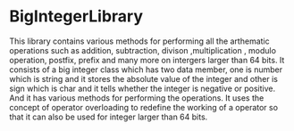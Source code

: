 # BigIntegerLibrary
This library contains various methods for performing all the arthematic operations such as addition, subtraction, divison ,multiplication , modulo operation, postfix, prefix and many more on intergers larger than 64 bits. It consists of a big integer class which has two data member, one is number which is string and it stores the absolute value of the integer and other is sign which is char and it tells whether the integer is negative or positive. And it has various methods for performing the operations. It uses the concept of operator overloading to redefine the working of a operator so that it can also be used for integer larger than 64 bits.
